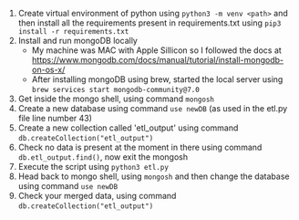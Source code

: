1. Create virtual environment of python using ``python3 -m venv <path>`` and then install all the requirements present in requirements.txt using ``pip3 install -r requirements.txt``
2. Install and run mongoDB locally
    * My machine was MAC with Apple Sillicon so I followed the docs at https://www.mongodb.com/docs/manual/tutorial/install-mongodb-on-os-x/
    * After installing mongoDB using brew, started the local server using ``brew services start mongodb-community@7.0``
3. Get inside the mongo shell, using command ``mongosh``
4. Create a new database using command ``use newDB`` (as used in the etl.py file line number 43)
5. Create a new collection called 'etl_output' using command ``db.createCollection("etl_output")``
6. Check no data is present at the moment in there using command ``db.etl_output.find()``, now exit the mongosh
7. Execute the script using ``python3 etl.py``
8. Head back to mongo shell, using ``mongosh`` and then change the database using command ``use newDB``
9. Check your merged data, using command ``db.createCollection("etl_output")``
